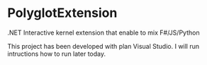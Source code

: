 # PolyglotExtension
.NET Interactive kernel extension that enable to mix F#/JS/Python

This project has been developed with plan Visual Studio.
I will run intructions how to run later today.
